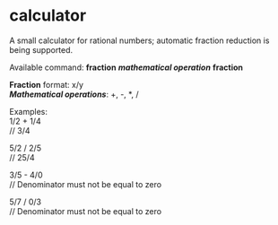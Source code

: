 # calculator

A small calculator for rational numbers; automatic fraction reduction is being supported.

Available command: **fraction** ***mathematical operation*** **fraction**

**Fraction** format: x/y   
***Mathematical operations***: +, -, *, /

Examples:  
1/2 + 1/4  
// 3/4  

5/2 / 2/5  
// 25/4  

3/5 - 4/0  
// Denominator must not be equal to zero 

5/7 / 0/3  
// Denominator must not be equal to zero
